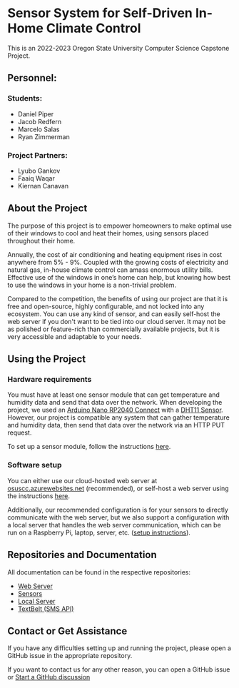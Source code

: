 # Sensor System for Self-Driven In-Home Climate Control
This is an 2022-2023 Oregon State University Computer Science Capstone Project.

## Personnel:
### Students:
- Daniel Piper
- Jacob Redfern
- Marcelo Salas
- Ryan Zimmerman

### Project Partners:
- Lyubo Gankov
- Faaiq Waqar
- Kiernan Canavan

## About the Project
The purpose of this project is to empower homeowners to make optimal use of their windows to cool and heat their homes, using sensors placed throughout their home.

Annually, the cost of air conditioning and heating equipment rises in cost anywhere from 5% - 9%. Coupled with the growing costs of electricity and natural gas, in-house climate control can amass enormous utility bills. Effective use of the windows in one’s home can help, but knowing how best to use the windows in your home is a non-trivial problem.

Compared to the competition, the benefits of using our project are that it is free and open-source, highly configurable, and not locked into any ecosystem. You can use any kind of sensor, and can easily self-host the web server if you don't want to be tied into our cloud server. It may not be as polished or feature-rich than commercially available projects, but it is very accessible and adaptable to your needs.

## Using the Project
### Hardware requirements
You must have at least one sensor module that can get temperature and humidity data and send that data over the network. When developing the project, we used an [Arduino Nano RP2040 Connect](https://store.arduino.cc/products/arduino-nano-rp2040-connect) with a [DHT11 Sensor](https://www.adafruit.com/product/386). However, our project is compatible any system that can gather temperature and humidity data, then send that data over the network via an HTTP PUT request.

To set up a sensor module, follow the instructions [here](https://github.com/sensor-climate-control/scc-sensor).

### Software setup
You can either use our cloud-hosted web server at [osuscc.azurewebsites.net](https://osuscc.azurewebsites.net) (recommended), or self-host a web server using the instructions [here](https://github.com/sensor-climate-control/scc-web#self-hosting).

Additionally, our recommended configuration is for your sensors to directly communicate with the web server, but we also support a configuration with a local server that handles the web server communication, which can be run on a Raspberry Pi, laptop, server, etc. ([setup instructions](https://github.com/sensor-climate-control/scc-local-server)).

## Repositories and Documentation
All documentation can be found in the respective repositories:
- [Web Server](https://github.com/sensor-climate-control/scc-web)
- [Sensors](https://github.com/sensor-climate-control/scc-sensor)
- [Local Server](https://github.com/sensor-climate-control/scc-local-server)
- [TextBelt (SMS API)](https://github.com/sensor-climate-control/textbelt)

## Contact or Get Assistance
If you have any difficulties setting up and running the project, please open a GitHub issue in the appropriate repository.

If you want to contact us for any other reason, you can open a GitHub issue or [Start a GitHub discussion](https://github.com/orgs/sensor-climate-control/discussions/new/choose)
